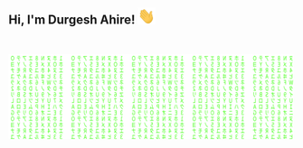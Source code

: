 <h2>Hi, I'm Durgesh Ahire! <img src="https://github.com/durgeshahire07/durgeshahire07/blob/main/gifs/Hi.gif" width="30px"></h2> <br>

![Matrix SVG](https://raw.githubusercontent.com/durgeshahire07/durgeshahire07/main/matrix.svg)
<!--
**durgeshahire07/durgeshahire07** is a ✨ _special_ ✨ repository because its `README.md` (this file) appears on your GitHub profile.

Here are some ideas to get you started:

- 🔭 I’m currently working on ...
- 🌱 I’m currently learning ...
- 👯 I’m looking to collaborate on ...
- 🤔 I’m looking for help with ...
- 💬 Ask me about ...
- 📫 How to reach me: ...
- 😄 Pronouns: ...
- ⚡ Fun fact: ...
-->
